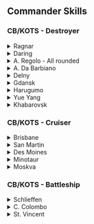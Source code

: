 ## Commander Skills
### CB/KOTS - Destroyer
<details>
  <summary>Ragnar</summary>
  With RPF<br>
  <img src="/wows/commanderskill/images/ragnar.png"><br>
  Without RPF (Supported by others)<br>
  <img src="/wows/commanderskill/images/ragnar.png">
</details>
<details>
  <summary>Daring</summary>
  Without Dazzle<br>
  <img src="/wows/commanderskill/images/daring.png"><br>
  With Dazzle<br>
  <img src="/wows/commanderskill/images/daring-dazzle.png">
</details>
<details>
  <summary>A. Regolo - All rounded</summary>
  <img src="/wows/commanderskill/images/regolo-allarounded.png">
</details>
<details>
  <summary>A. Da Barbiano</summary>
  <img src="/wows/commanderskill/images/barbiono.png">
</details>
<details>
  <summary>Delny</summary>
  Without Fearless<br>
  <img src="/wows/commanderskill/images/delny.png"><br>
  With Fearless<br>
  <img src="/wows/commanderskill/images/delny-fearless.png">
</details>
<details>
  <summary>Gdansk</summary>
  <img src="/wows/commanderskill/images/gdansk.png">
</details>
<details>
  <summary>Harugumo</summary>
  <img src="/wows/commanderskill/images/harugumo.png">
</details>
<details>
  <summary>Yue Yang</summary>
  <img src="/wows/commanderskill/images/yueyang.png">
</details>
<details>
  <summary>Khabarovsk</summary>
  With RPF<br>
  <img src="/wows/commanderskill/images/khabarovsk.png"><br>
  Without RPF (Supported by others)<br>
  <img src="/wows/commanderskill/images/khabarovsk-rpf.png">
</details>

### CB/KOTS - Cruiser
<details>
  <summary>Brisbane</summary>
  Original<br>
  <img src="/wows/commanderskill/images/brisbane.png"><br>
  Enhanced Torp Build<br>
  <img src="/wows/commanderskill/images/brisbane-torp.png">
</details>
<details>
  <summary>San Martin</summary>
  <img src="/wows/commanderskill/images/sanmartin.png">
</details>
<details>
  <summary>Des Moines</summary>
  <img src="/wows/commanderskill/images/desmoines.png">
</details>
<details>
  <summary>Minotaur</summary>
  <img src="/wows/commanderskill/images/minotaur.png">
</details>
<details>
  <summary>Moskva</summary>
  <img src="/wows/commanderskill/images/moskva.png">
</details>

### CB/KOTS - Battleship
<details>
  <summary>Schlieffen</summary>
  <img src="/wows/commanderskill/images/schlieffen.png"><br>
</details>
<details>
  <summary>C. Colombo</summary>
  <img src="/wows/commanderskill/images/colombo.png">
</details>
<details>
  <summary>St. Vincent</summary>
  <img src="/wows/commanderskill/images/stvincent.png">
</details>


